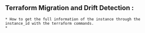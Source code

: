 ## Terraform Migration and Drift Detection :

    * How to get the full information of the instance through the instance_id with the terraform commands.
    * 
